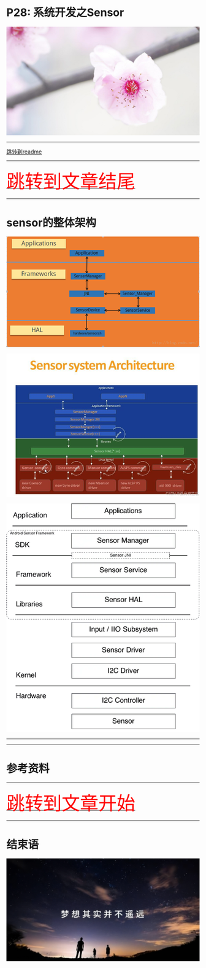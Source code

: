 # P28: 系统开发之Sensor

<img src="../flower/flower_p28.png">

---

[跳转到readme](https://github.com/hfreeman2008/android_core_framework/blob/main/README-CN.md)

---

[<font face='黑体' color=#ff0000 size=40 >跳转到文章结尾</font>](#结束语)

---

# sensor的整体架构


![sensor的整体架构_01](sensor的整体架构_01.png)


![sensor的整体架构_02](sensor的整体架构_02.png)


![sensor的整体架构_03](sensor的整体架构_03.png)



---





---

# 参考资料








---

[<font face='黑体' color=#ff0000 size=40 >跳转到文章开始</font>](#p28-系统开发之Sensor)

---

# 结束语

<img src="../Images/end_001.png">